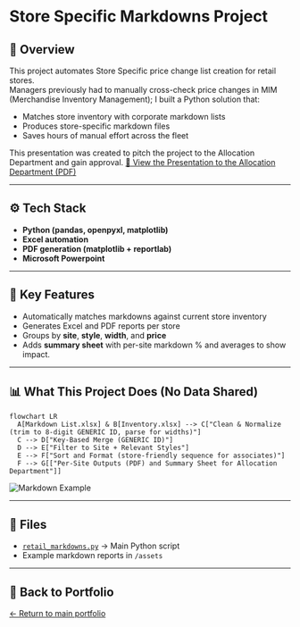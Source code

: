 # Store Specific Markdowns Project

## 📌 Overview
This project automates Store Specific price change list creation for retail stores.  
Managers previously had to manually cross-check price changes in MIM (Merchandise Inventory Management); I built a Python solution that:
- Matches store inventory with corporate markdown lists
- Produces store-specific markdown files
- Saves hours of manual effort across the fleet

This presentation was created to pitch the project to the Allocation Department and gain approval.
[📑 View the Presentation to the Allocation Department (PDF)](../assets/Inventory%20Markdown%20Merge%20Project.pdf)

---

## ⚙️ Tech Stack
- **Python (pandas, openpyxl, matplotlib)**
- **Excel automation**
- **PDF generation (matplotlib + reportlab)**
- **Microsoft Powerpoint**

---

## 🔑 Key Features
- Automatically matches markdowns against current store inventory
- Generates Excel and PDF reports per store
- Groups by **site**, **style**, **width**, and **price**
- Adds **summary sheet** with per-site markdown % and averages to show impact.

---

## 📊 What This Project Does (No Data Shared)

```mermaid
flowchart LR
  A[Markdown List.xlsx] & B[Inventory.xlsx] --> C["Clean & Normalize (trim to 8-digit GENERIC ID, parse for widths)"]
  C --> D["Key-Based Merge (GENERIC ID)"]
  D --> E["Filter to Site + Relevant Styles"]
  E --> F["Sort and Format (store-friendly sequence for associates)"]
  F --> G[["Per-Site Outputs (PDF) and Summary Sheet for Allocation Department"]]
```

![Markdown Example](../assets/retail-markdowns-sample.png)

---

## 📂 Files
- [`retail_markdowns.py`](../assets/retail_markdowns.py) → Main Python script
- Example markdown reports in `/assets`

---

## 🔗 Back to Portfolio
[← Return to main portfolio](../README.md)
